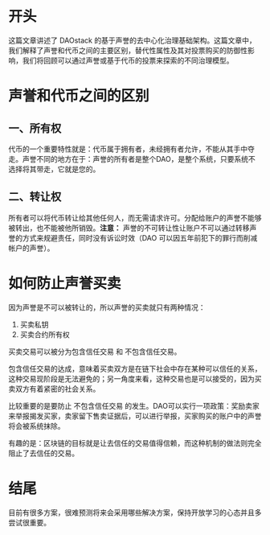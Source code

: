 # 开头
这篇文章讲述了 DAOstack 的基于声誉的去中心化治理基础架构。这篇文章中，我们解释了声誉和代币之间的主要区别，替代性属性及其对投票购买的防御性影响，我们将回顾可以通过声誉或基于代币的投票来探索的不同治理模型。


# 声誉和代币之间的区别
## 一、所有权
代币的一个重要特性就是：代币属于拥有者，未经拥有者允许，不能从其手中夺走。声誉不同的地方在于：声誉的所有者是整个DAO，是整个系统，只要系统不选择将其带走，它就是您的。

## 二、转让权
所有者可以将代币转让给其他任何人，而无需请求许可。分配给账户的声誉不能够被转出，也不能被他所销毁。**注意：** 声誉的不可转让性让账户不可以通过转移声誉的方式来规避责任，同时没有诉讼时效（DAO 可以因五年前犯下的罪行而削减帐户的声誉）。

# 如何防止声誉买卖
因为声誉是不可以被转让的，所以声誉的买卖就只有两种情况：

1. 买卖私钥
2. 买卖合约所有权

买卖交易可以被分为包含信任交易 和 不包含信任交易。

包含信任交易的达成，意味着买卖双方是在链下社会中存在某种可以信任的关系，这种交易现阶段是无法避免的；另一角度来看，这种交易也是可以接受的，因为买卖双方有着紧密的社会关系。

比较重要的是要防止 不包含信任交易 的发生。DAO可以实行一项政策：奖励卖家来举报揭发买家，卖家留下售卖证据后，可以进行举报，买家购买的账户中的声誉将会被系统抹除。

有趣的是：区块链的目标就是让去信任的交易值得信赖，而这种机制的做法则完全阻止了去信任的交易。



# 结尾
目前有很多方案，很难预测将来会采用哪些解决方案，保持开放学习的心态并且多尝试很重要。